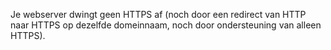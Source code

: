 Je webserver dwingt geen HTTPS af (noch door een redirect van HTTP naar 
HTTPS op dezelfde domeinnaam, noch door ondersteuning van alleen HTTPS).
